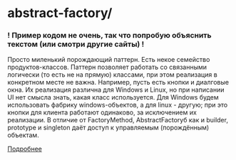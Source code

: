 # abstract-factory/
### ! Пример кодом не очень, так что попробую объяснить текстом (или смотри другие сайты) !

Просто миленький порождающий паттерн. 
Есть некое семейство продуктов-классов. Паттерн позволяет работать со связанными логически (то есть не на прямую) классами, при этом реализация в конкретном месте не важна.
Например, пусть есть кнопки и диалговые окна. Их реализация различна для Windows и Linux, но при написании UI нет смысла знать, какая класс используется. Для Windows будем использовать фабрику windows-объектов, а для linux - другую; при это кнопки для клиента работают одинаково, за исключением их реализации. В отличие от FactoryMethod, AbstractFactoryб как и builder, prototype и singleton даёт доступ к управляемым (порождённым) объектам.

[Подробнее](https://refactoring.guru/design-patterns/abstract-factory/)